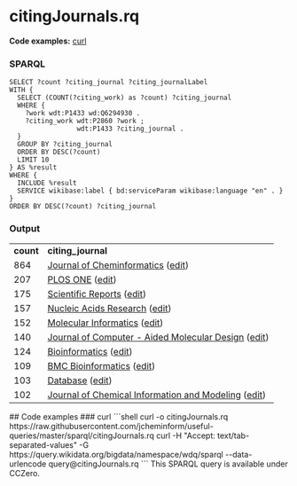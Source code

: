 # citingJournals.rq
**Code examples:** [curl](#curl)
### SPARQL
```sparql
SELECT ?count ?citing_journal ?citing_journalLabel 
WITH {
  SELECT (COUNT(?citing_work) as ?count) ?citing_journal
  WHERE {
    ?work wdt:P1433 wd:Q6294930 .
    ?citing_work wdt:P2860 ?work ;
                 wdt:P1433 ?citing_journal .
  }
  GROUP BY ?citing_journal
  ORDER BY DESC(?count)
  LIMIT 10
} AS %result
WHERE {
  INCLUDE %result
  SERVICE wikibase:label { bd:serviceParam wikibase:language "en" . } 
}
ORDER BY DESC(?count) ?citing_journal
```
### Output
<table>
  <tr>
    <td><b>count</b></td>
    <td><b>citing_journal</b></td>
  </tr>
  <tr>
    <td>864</td>
    <td><a href="https://scholia.toolforge.org/Q6294930">Journal of Cheminformatics</a> (<a href="http://www.wikidata.org/entity/Q6294930">edit</a>)</td>
  </tr>
  <tr>
    <td>207</td>
    <td><a href="https://scholia.toolforge.org/Q564954">PLOS ONE</a> (<a href="http://www.wikidata.org/entity/Q564954">edit</a>)</td>
  </tr>
  <tr>
    <td>175</td>
    <td><a href="https://scholia.toolforge.org/Q2261792">Scientific Reports</a> (<a href="http://www.wikidata.org/entity/Q2261792">edit</a>)</td>
  </tr>
  <tr>
    <td>157</td>
    <td><a href="https://scholia.toolforge.org/Q135122">Nucleic Acids Research</a> (<a href="http://www.wikidata.org/entity/Q135122">edit</a>)</td>
  </tr>
  <tr>
    <td>152</td>
    <td><a href="https://scholia.toolforge.org/Q3319476">Molecular Informatics</a> (<a href="http://www.wikidata.org/entity/Q3319476">edit</a>)</td>
  </tr>
  <tr>
    <td>140</td>
    <td><a href="https://scholia.toolforge.org/Q15766522">Journal of Computer - Aided Molecular Design</a> (<a href="http://www.wikidata.org/entity/Q15766522">edit</a>)</td>
  </tr>
  <tr>
    <td>124</td>
    <td><a href="https://scholia.toolforge.org/Q4914910">Bioinformatics</a> (<a href="http://www.wikidata.org/entity/Q4914910">edit</a>)</td>
  </tr>
  <tr>
    <td>109</td>
    <td><a href="https://scholia.toolforge.org/Q4835939">BMC Bioinformatics</a> (<a href="http://www.wikidata.org/entity/Q4835939">edit</a>)</td>
  </tr>
  <tr>
    <td>103</td>
    <td><a href="https://scholia.toolforge.org/Q5227381">Database</a> (<a href="http://www.wikidata.org/entity/Q5227381">edit</a>)</td>
  </tr>
  <tr>
    <td>102</td>
    <td><a href="https://scholia.toolforge.org/Q3007982">Journal of Chemical Information and Modeling</a> (<a href="http://www.wikidata.org/entity/Q3007982">edit</a>)</td>
  </tr>
</table>
## Code examples
### curl
```shell
curl -o citingJournals.rq https://raw.githubusercontent.com/jcheminform/useful-queries/master/sparql/citingJournals.rq
curl -H "Accept: text/tab-separated-values" -G https://query.wikidata.org/bigdata/namespace/wdq/sparql --data-urlencode query@citingJournals.rq
```
This SPARQL query is available under CCZero.
